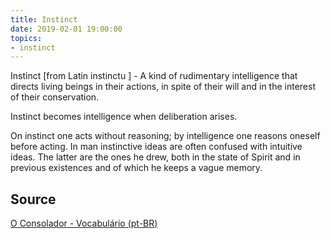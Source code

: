```yaml
---
title: Instinct
date: 2019-02-01 19:00:00
topics:
- instinct
---
```


Instinct [from Latin instinctu ] - A kind of rudimentary intelligence that directs 
living beings in their actions, in spite of their will and in the interest of their 
conservation. 

Instinct becomes intelligence when deliberation arises. 

On instinct one acts without reasoning; by intelligence one reasons oneself before acting. 
In man instinctive ideas are often confused with intuitive ideas. The latter are the ones 
he drew, both in the state of Spirit and in previous existences and of which he keeps a vague memory.


## Source
[O Consolador - Vocabulário (pt-BR)](http://www.oconsolador.com.br/linkfixo/vocabulario/principal.html)


